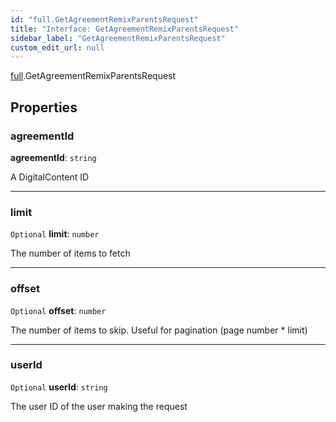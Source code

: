 ```yaml
---
id: "full.GetAgreementRemixParentsRequest"
title: "Interface: GetAgreementRemixParentsRequest"
sidebar_label: "GetAgreementRemixParentsRequest"
custom_edit_url: null
---
```


[full](../namespaces/full.md).GetAgreementRemixParentsRequest

## Properties

### agreementId

 **agreementId**: `string`

A DigitalContent ID

___

### limit

 `Optional` **limit**: `number`

The number of items to fetch

___

### offset

 `Optional` **offset**: `number`

The number of items to skip. Useful for pagination (page number * limit)

___

### userId

 `Optional` **userId**: `string`

The user ID of the user making the request

